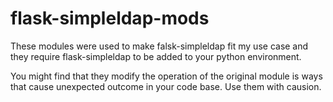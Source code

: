 # flask-simpleldap-mods

These modules were used to make falsk-simpleldap fit my use case and they require flask-simpleldap to be added to your python environment.

You might find that they modify the operation of the original module is ways that cause unexpected outcome in your code base. Use them with causion.
